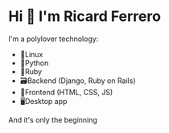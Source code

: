 # Hi 👋 I'm Ricard Ferrero

I'm a polylover technology:
- 🐧Linux
- 🐍Python
- 💎Ruby
- 🗃️Backend (Django, Ruby on Rails)
- 🎀Frontend (HTML, CSS, JS)
- 🖥Desktop app

And it's only the beginning

<!---
Did you know that not all ducks can fly? Look for Indian Runner duck.
--->
